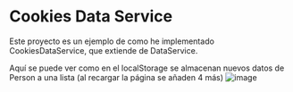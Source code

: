 # Cookies Data Service
Este proyecto es un ejemplo de como he implementado CookiesDataService, que extiende de DataService.

Aquí se puede ver como en el localStorage se almacenan nuevos datos de Person a una lista (al recargar la página se añaden 4 más)
![image](https://github.com/user-attachments/assets/3061dd5a-909e-491a-bee6-ea6cc8317915)
